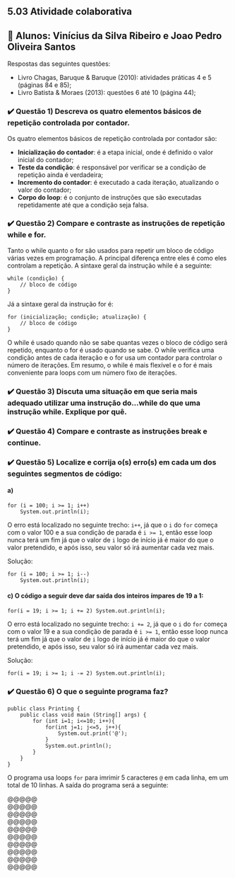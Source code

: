 ## 5.03 Atividade colaborativa

## 🤝 Alunos: Vinícius da Silva Ribeiro e Joao Pedro Oliveira Santos

Respostas das seguintes questões:

- Livro Chagas, Baruque & Baruque (2010): atividades práticas 4 e 5 (páginas 84 e 85);
- Livro Batista & Moraes (2013): questões 6 até 10 (página 44);

### ✔️ Questão 1) Descreva os quatro elementos básicos de repetição controlada por contador.

Os quatro elementos básicos de repetição controlada por contador são:

- **Inicialização do contador**: é a etapa inicial, onde é definido o valor inicial do contador;
- **Teste da condição**: é responsável por verificar se a condição de repetição ainda é verdadeira; 
- **Incremento do contador**: é executado a cada iteração, atualizando o valor do contador; 
- **Corpo do loop**: é o conjunto de instruções que são executadas repetidamente até que a condição seja falsa.

### ✔️ Questão 2) Compare e contraste as instruções de repetição while e for.

Tanto o while quanto o for são usados para repetir um bloco de código várias vezes em programação. A principal diferença entre eles é como eles controlam a repetição.
A sintaxe geral da instrução while é a seguinte:
```
while (condição) {
    // bloco de código
}
```
Já a sintaxe geral da instrução for é:
```
for (inicialização; condição; atualização) {
    // bloco de código
}
```
O while é usado quando não se sabe quantas vezes o bloco de código será repetido, enquanto o for é usado quando se sabe. O while verifica uma condição antes de cada iteração e o for usa um contador para controlar o número de iterações. Em resumo, o while é mais flexível e o for é mais conveniente para loops com um número fixo de iterações.

### ✔️ Questão 3) Discuta uma situação em que seria mais adequado utilizar uma instrução do...while do que uma instrução while. Explique por quê.


### ✔️ Questão 4) Compare e contraste as instruções break e continue.


### ✔️ Questão 5) Localize e corrija o(s) erro(s) em cada um dos seguintes segmentos de código:
#### a) 
``` 
for (i = 100; i >= 1; i++)
    System.out.println(i);
```

O erro está localizado no seguinte trecho: `i++`, já que o `i` do `for` começa com o valor 100 e a sua condição de parada é `i >= 1`, então esse loop nunca terá um fim já que o valor de `i` logo de início já é maior do que o valor pretendido, e após isso, seu valor só irá aumentar cada vez mais.

Solução:
``` 
for (i = 100; i >= 1; i--)
    System.out.println(i);
```

#### c) O código a seguir deve dar saída dos inteiros ímpares de 19 a 1:
```
for(i = 19; i >= 1; i += 2) System.out.println(i);
```

O erro está localizado no seguinte trecho: `i += 2`, já que o `i` do `for` começa com o valor 19 e a sua condição de parada é `i >= 1`, então esse loop nunca terá um fim já que o valor de `i` logo de início já é maior do que o valor pretendido, e após isso, seu valor só irá aumentar cada vez mais.

Solução:
```
for(i = 19; i >= 1; i -= 2) System.out.println(i);
```


### ✔️ Questão 6) O que o seguinte programa faz?
```
public class Printing {
    public class void main (String[] args) {
        for (int i=1; i<=10; i++){
            for(int j=1; j<=5, j++){
                System.out.print('@');
            }
            System.out.println();
        }
    }
}
```
O programa usa loops `for` para imrimir 5 caracteres `@` em cada linha, em um total de 10 linhas. A saída do programa será a seguinte:

@@@@@<br>
@@@@@<br>
@@@@@<br>
@@@@@<br>
@@@@@<br>
@@@@@<br>
@@@@@<br>
@@@@@<br>
@@@@@<br>
@@@@@<br>
